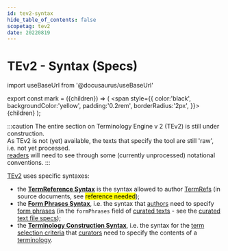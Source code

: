 ```yaml
---
id: tev2-syntax
hide_table_of_contents: false
scopetag: tev2
date: 20220819
---
```


# TEv2 - Syntax (Specs)

import useBaseUrl from '@docusaurus/useBaseUrl'

export const mark = ({children}) => (
  <span style={{ color:'black', backgroundColor:'yellow', padding:'0.2rem', borderRadius:'2px', }}>
    {children}
  </span> );

:::caution
The entire section on Terminology Engine v 2 (TEv2) is still under construction.<br/>
As TEv2 is not (yet) available, the texts that specify the tool are still 'raw', i.e. not yet processed.<br/>[readers](@) will need to see through some (currently unprocessed) notational conventions.
:::

[TEv2](@) uses specific syntaxes:
- the **[TermReference Syntax](/docs/spec-syntax/term-ref-syntax)** is the syntax allowed to author [TermRefs](@) (in source documents, see <mark>reference needed</mark>);
- the **[Form Phrases Syntax](/docs/spec-syntax/form-phrase-syntax)**, i.e. the syntax that [authors](@) need to specify [form phrases](@) (in the `formPhrases` field of [curated texts](@) - see the [curated text file specs](/docs/spec-files/ctext));
- the **[Terminology Construction Syntax](/docs/spec-tools/terminology-construction)**, i.e. the syntax for the [term selection criteria](@) that [curators](@) need to specify the contents of a [terminology](@).
